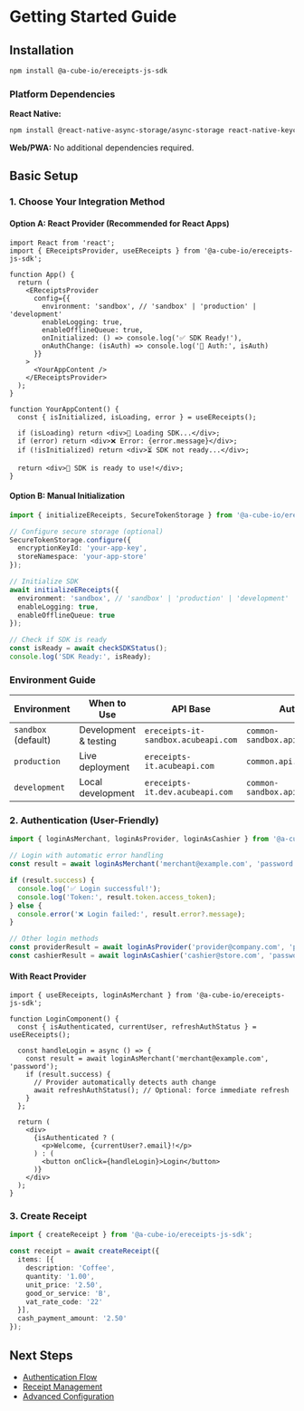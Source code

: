 # Getting Started Guide

## Installation

```bash
npm install @a-cube-io/ereceipts-js-sdk
```

### Platform Dependencies

**React Native:**
```bash
npm install @react-native-async-storage/async-storage react-native-keychain @react-native-community/netinfo
```

**Web/PWA:**
No additional dependencies required.

## Basic Setup

### 1. Choose Your Integration Method

#### Option A: React Provider (Recommended for React Apps)

```tsx
import React from 'react';
import { EReceiptsProvider, useEReceipts } from '@a-cube-io/ereceipts-js-sdk';

function App() {
  return (
    <EReceiptsProvider
      config={{
        environment: 'sandbox', // 'sandbox' | 'production' | 'development'
        enableLogging: true,
        enableOfflineQueue: true,
        onInitialized: () => console.log('✅ SDK Ready!'),
        onAuthChange: (isAuth) => console.log('🔐 Auth:', isAuth)
      }}
    >
      <YourAppContent />
    </EReceiptsProvider>
  );
}

function YourAppContent() {
  const { isInitialized, isLoading, error } = useEReceipts();
  
  if (isLoading) return <div>🔄 Loading SDK...</div>;
  if (error) return <div>❌ Error: {error.message}</div>;
  if (!isInitialized) return <div>⏳ SDK not ready...</div>;
  
  return <div>🚀 SDK is ready to use!</div>;
}
```

#### Option B: Manual Initialization

```typescript
import { initializeEReceipts, SecureTokenStorage } from '@a-cube-io/ereceipts-js-sdk';

// Configure secure storage (optional)
SecureTokenStorage.configure({
  encryptionKeyId: 'your-app-key',
  storeNamespace: 'your-app-store'
});

// Initialize SDK
await initializeEReceipts({
  environment: 'sandbox', // 'sandbox' | 'production' | 'development'
  enableLogging: true,
  enableOfflineQueue: true
});

// Check if SDK is ready
const isReady = await checkSDKStatus();
console.log('SDK Ready:', isReady);
```

### Environment Guide

| Environment | When to Use | API Base | Auth Base |
|-------------|-------------|----------|-----------|
| `sandbox` (default) | Development & testing | `ereceipts-it-sandbox.acubeapi.com` | `common-sandbox.api.acubeapi.com` |
| `production` | Live deployment | `ereceipts-it.acubeapi.com` | `common.api.acubeapi.com` |
| `development` | Local development | `ereceipts-it.dev.acubeapi.com` | `common-sandbox.api.acubeapi.com` |

### 2. Authentication (User-Friendly)

```typescript
import { loginAsMerchant, loginAsProvider, loginAsCashier } from '@a-cube-io/ereceipts-js-sdk';

// Login with automatic error handling
const result = await loginAsMerchant('merchant@example.com', 'password');

if (result.success) {
  console.log('✅ Login successful!');
  console.log('Token:', result.token.access_token);
} else {
  console.error('❌ Login failed:', result.error?.message);
}

// Other login methods
const providerResult = await loginAsProvider('provider@company.com', 'password');
const cashierResult = await loginAsCashier('cashier@store.com', 'password');
```

#### With React Provider

```tsx
import { useEReceipts, loginAsMerchant } from '@a-cube-io/ereceipts-js-sdk';

function LoginComponent() {
  const { isAuthenticated, currentUser, refreshAuthStatus } = useEReceipts();

  const handleLogin = async () => {
    const result = await loginAsMerchant('merchant@example.com', 'password');
    if (result.success) {
      // Provider automatically detects auth change
      await refreshAuthStatus(); // Optional: force immediate refresh
    }
  };

  return (
    <div>
      {isAuthenticated ? (
        <p>Welcome, {currentUser?.email}!</p>
      ) : (
        <button onClick={handleLogin}>Login</button>
      )}
    </div>
  );
}
```

### 3. Create Receipt

```typescript
import { createReceipt } from '@a-cube-io/ereceipts-js-sdk';

const receipt = await createReceipt({
  items: [{
    description: 'Coffee',
    quantity: '1.00',
    unit_price: '2.50',
    good_or_service: 'B',
    vat_rate_code: '22'
  }],
  cash_payment_amount: '2.50'
});
```

## Next Steps

- [Authentication Flow](auth-flow.md)
- [Receipt Management](receipt-management.md)
- [Advanced Configuration](../api/configuration.md)
